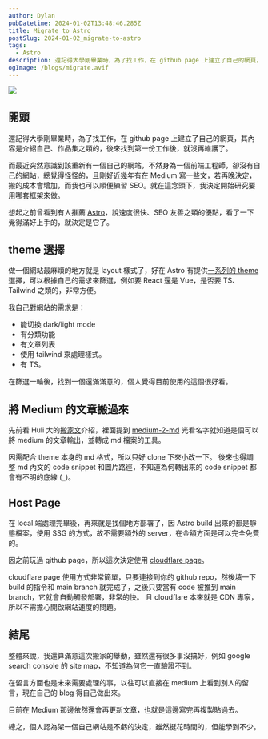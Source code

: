 ```yaml
---
author: Dylan
pubDatetime: 2024-01-02T13:48:46.285Z
title: Migrate to Astro
postSlug: 2024-01-02_migrate-to-astro
tags:
  - Astro
description: 還記得大學剛畢業時，為了找工作，在 github page 上建立了自己的網頁，其內容是介紹自己、作品集之類的，後來找到第一份工作後，就沒再維護了。
ogImage: /blogs/migrate.avif
---
```


![](/blogs/migrate.avif)

## 開頭

還記得大學剛畢業時，為了找工作，在 github page 上建立了自己的網頁，其內容是介紹自己、作品集之類的，後來找到第一份工作後，就沒再維護了。

而最近突然意識到該重新有一個自己的網站，不然身為一個前端工程師，卻沒有自己的網站，總覺得怪怪的，且剛好近幾年有在 Medium 寫一些文，若再晚決定，搬的成本會增加，而我也可以順便練習 SEO。就在這念頭下，我決定開始研究要用哪套框架來做。

想起之前曾看到有人推薦 [Astro](https://astro.build/)，說速度很快、SEO 友善之類的優點，看了一下覺得滿好上手的，就決定是它了。

## theme 選擇

做一個網站最麻煩的地方就是 layout 樣式了，好在 Astro 有提供[一系列的 theme](https://astro.build/themes/) 選擇，可以根據自己的需求來篩選，例如要 React 還是 Vue，是否要 TS、Tailwind 之類的，非常方便。

我自己對網站的需求是：

- 能切換 dark/light mode
- 有分類功能
- 有文章列表
- 使用 tailwind 來處理樣式。
- 有 TS。

在篩選一輪後，找到一個還滿滿意的，個人覺得目前使用的這個很好看。

## 將 Medium 的文章搬過來

先前看 Huli 大的[搬家文](https://life.huli.tw/2023/10/09/goodbye-medium/)介紹，裡面提到 [medium-2-md](https://github.com/gautamdhameja/medium-2-md) 光看名字就知道是個可以將 medium 的文章輸出，並轉成 md 檔案的工具。

因需配合 theme 本身的 md 格式，所以只好 clone 下來小改一下。
後來也得調整 md 內文的 code snippet 和圖片路徑，不知道為何轉出來的 code snippet 都會有不明的底線 (`_`)。

## Host Page

在 local 端處理完畢後，再來就是找個地方部署了，因 Astro build 出來的都是靜態檔案，使用 SSG 的方式，故不需要額外的 server，在金額方面是可以完全免費的。

因之前玩過 github page，所以這次決定使用 [cloudflare page](https://pages.cloudflare.com/)。

cloudflare page 使用方式非常簡單，只要連接到你的 github repo，然後填一下 build 的指令和 main branch 就完成了，之後只要當有 code 被推到 main branch，它就會自動觸發部署，非常的快。
且 cloudflare 本來就是 CDN 專家，所以不需擔心開啟網站速度的問題。

## 結尾

整體來說，我還算滿意這次搬家的舉動，雖然還有很多事沒搞好，例如 google search console 的 site map，不知道為何它一直驗證不到。

在留言方面也是未來需要處理的事，以往可以直接在 medium 上看到別人的留言，現在自己的 blog 得自己做出來。

目前在 Medium 那邊依然還會再更新文章，也就是這邊寫完再複製貼過去。

總之，個人認為架一個自己網站是不虧的決定，雖然挺花時間的，但能學到不少。
